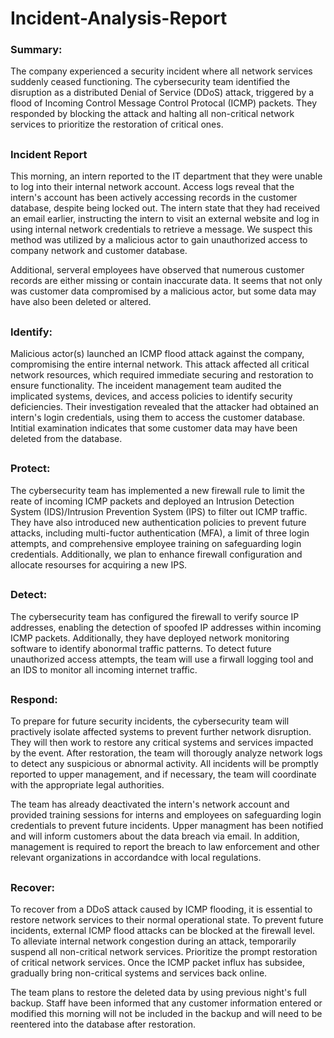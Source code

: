 # Incident-Analysis-Report

### Summary:

 The company experienced a security incident where all network services suddenly ceased functioning. The cybersecurity team identified the disruption as a distributed Denial of Service (DDoS) attack, triggered by a flood of Incoming Control Message Control Protocal (ICMP) packets. They responded by blocking the attack and halting all non-critical network services to prioritize the restoration of critical ones.

 ##

 ### Incident Report

 This morning, an intern reported to the IT department that they were unable to log into their internal network account. Access logs reveal that the intern's account has been actively accessing records in the customer database, despite being locked out. The intern state that they had received an email earlier, instructing the intern to visit an external website and log in using internal network credentials to retrieve a message. We suspect this method was utilized by a malicious actor to gain unauthorized access to company network and customer database.

 Additional, serveral employees have observed that numerous customer records are either missing or contain inaccurate data. It seems that not only was customer data compromised by a malicious actor, but some data may have also been deleted or altered.

##

### Identify:

  Malicious actor(s) launched an ICMP flood attack against the company, compromising the entire internal network. This attack affected all critical network resources, which required immediate securing and restoration to ensure functionality. The inceident management team audited the implicated systems, devices, and access policies to identify security deficiencies. Their investigation revealed that the attacker had obtained an intern's login credentials, using them to access the customer database. Intitial examination indicates that some customer data may have been deleted from the database.

##

### Protect:

 The cybersecurity team has implemented a new firewall rule to limit the reate of incoming ICMP packets and deployed an Intrusion Detection System (IDS)/Intrusion Prevention System (IPS) to filter out ICMP traffic. They have also introduced new authentication policies to prevent future attacks, including multi-fuctor authentication (MFA), a limit of three login attempts, and comprehensive employee training on safeguarding login credentials. Additionally, we plan to enhance firewall configuration and allocate resourses for acquiring a new IPS.

##

 ### Detect:

  The cybersecurity team has configured the firewall to verify source IP addresses, enabling the detection of spoofed IP addresses within incoming ICMP packets. Additionally, they have deployed network monitoring software to identify abonormal traffic patterns. To detect future unauthorized access attempts, the team will use a firwall logging tool and an IDS to monitor all incoming internet traffic.

##

### Respond:

 To prepare for future security incidents, the cybersecurity team will practively isolate affected systems to prevent further network disruption. They will then work to restore any critical systems and services impacted by the event. After restoration, the team will thorougly analyze network logs to detect any suspicious or abnormal activity. All incidents will be promptly reported to upper management, and if necessary, the team will coordinate with the appropriate legal authorities.
 
  The team has already deactivated the intern's network account and provided training sessions for interns and employees on safeguarding login credentials to prevent future incidents. Upper managment has been notified and will inform customers about the data breach via email. In addition, management is required to report the breach to law enforcement and other relevant organizations in accordandce with local regulations.

##

### Recover:

 To recover from a DDoS attack caused by ICMP flooding, it is essential to restore network services to their normal operational state. To prevent future incidents, external ICMP flood attacks can be blocked at the firewall level. To alleviate internal network congestion during an attack, temporarily suspend all non-critical network services. Prioritize the prompt restoration of critical network services. Once the ICMP packet influx has subsidee, gradually bring non-critical systems and services back online.

 The team plans to restore the deleted data by using previous night's full backup. Staff have been informed that any customer information entered or modified this morning will not be included in the backup and will need to be reentered into the database after restoration.

